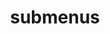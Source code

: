 ---
layout: page
title: submenus
nav: false
nav_order: 6
dropdown: true
children: 
    - title: publications
      permalink: /publications/
    - title: divider
#    - title: projects
#      permalink: /projects/
---